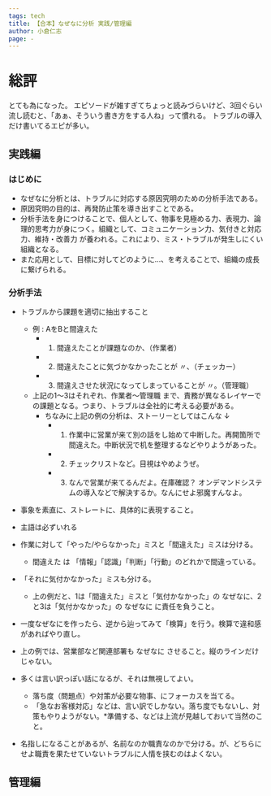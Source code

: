 ```yaml
---
tags: tech
title: 【合本】なぜなに分析 実践/管理編
author: 小倉仁志
page: -
---
```


# 総評

とても為になった。
エピソードが雑すぎてちょっと読みづらいけど、3回ぐらい流し読むと、「あぁ、そういう書き方をする人ね」って慣れる。
トラブルの導入だけ書いてるエピが多い。

## 実践編

### はじめに
- なぜなに分析とは、トラブルに対応する原因究明のための分析手法である。
- 原因究明の目的は、再発防止策を導き出すことである。
- 分析手法を身につけることで、個人として、物事を見極める力、表現力、論理的思考力が身につく。組織として、コミュニケーション力、気付きと対応力、維持・改善力 が養われる。これにより、ミス・トラブルが発生しにくい組織となる。
- また応用として、目標に対してどのように…、を考えることで、組織の成長に繋げられる。

### 分析手法
- トラブルから課題を適切に抽出すること
  - 例 : AをBと間違えた
    - 1. 間違えたことが課題なのか、（作業者）
    - 2. 間違えたことに気づかなかったことが 〃、（チェッカー）
    - 3. 間違えさせた状況になってしまっていることが 〃。（管理職）
  - 上記の1～3はそれぞれ、作業者～管理職 まで、責務が異なるレイヤーでの課題となる。つまり、トラブルは全社的に考える必要がある。
    - ちなみに上記の例の分析は、ストーリーとしてはこんな ↓
      - 1. 作業中に営業が来て別の話をし始めて中断した。再開箇所で間違えた。中断状況で机を整理するなどやりようがあった。
      - 2. チェックリストなど。目視はやめようぜ。
      - 3. なんで営業が来てるんだよ。在庫確認？ オンデマンドシステムの導入などで解決するか。なんにせよ邪魔すんなよ。

- 事象を素直に、ストレートに、具体的に表現すること。
- 主語は必ずいれる
- 作業に対して「やった/やらなかった」ミスと「間違えた」ミスは分ける。
  - 間違えた は 「情報」「認識」「判断」「行動」のどれかで間違っている。
- 「それに気付かなかった」ミスも分ける。
  - 上の例だと、1は「間違えた」ミスと「気付かなかった」の なぜなに、2と3は「気付かなかった」の なぜなに に責任を負うこと。
- 一度なぜなにを作ったら、逆から辿ってみて「検算」を行う。検算で違和感があればやり直し。

- 上の例では、営業部など関連部署も なぜなに させること。縦のラインだけじゃない。
  
- 多くは言い訳っぽい話になるが、それは無視してよい。
  - 落ち度（問題点）や対策が必要な物事、にフォーカスを当てる。
  - 「急なお客様対応」などは、言い訳でしかない。落ち度でもないし、対策もやりようがない。*準備する、などは上流が見越しておいて当然のこと。
- 名指しになることがあるが、名前なのか職責なのかで分ける。が、どちらにせよ職責を果たせていないトラブルに人情を挟むのはよくない。

## 管理編

